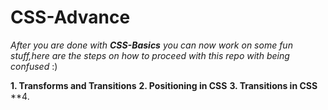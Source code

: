 # CSS-Advance

*After you are done with **CSS-Basics** you can now work on some fun stuff,here are the steps on how to proceed with this repo with being confused* :)

**1. Transforms and Transitions**
**2. Positioning in CSS**
**3. Transitions in CSS**
**4. 

